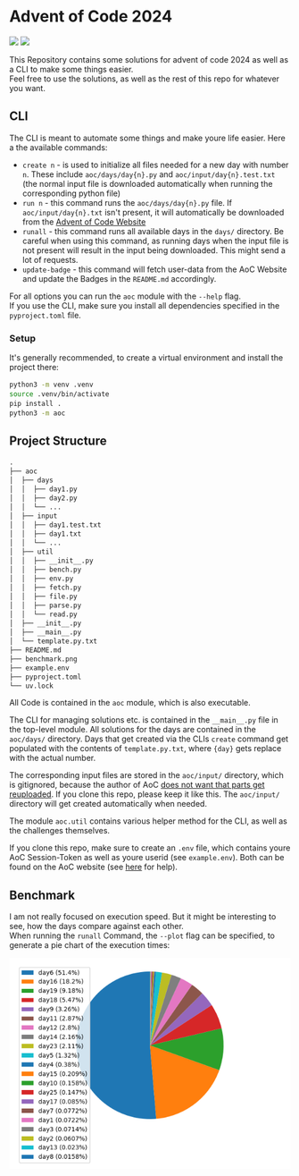 # Advent of Code 2024

![](https://img.shields.io/badge/stars%20⭐-41-yellow)
![](https://img.shields.io/badge/days%20completed-20-red)

This Repository contains some solutions for advent of code 2024 as well as a CLI to make some things easier.  
Feel free to use the solutions, as well as the rest of this repo for whatever you want.

## CLI

The CLI is meant to automate some things and make youre life easier. Here a the available commands:

- `create n` - is used to initialize all files needed for a new day with number `n`. These include `aoc/days/day{n}.py` and `aoc/input/day{n}.test.txt` (the normal input file is downloaded automatically when running the corresponding python file)
- `run n` - this command runs the `aoc/days/day{n}.py` file. If `aoc/input/day{n}.txt` isn't present, it will automatically be downloaded from the [Advent of Code Website](https://adventofcode.com)
- `runall` - this command runs all available days in the `days/` directory. Be careful when using this command, as running days when the input file is not present will result in the input being downloaded. This might send a lot of requests.
- `update-badge` - this command will fetch user-data from the AoC Website and update the Badges in the `README.md` accordingly.

For all options you can run the `aoc` module with the `--help` flag.  
If you use the CLI, make sure you install all dependencies specified in the `pyproject.toml` file.

### Setup

It's generally recommended, to create a virtual environment and install the project there:

```bash
python3 -m venv .venv
source .venv/bin/activate
pip install .
python3 -m aoc
```

## Project Structure

```
.
├── aoc
│  ├── days
│  │  ├── day1.py
│  │  ├── day2.py
│  │  └── ...
│  ├── input
│  │  ├── day1.test.txt
│  │  ├── day1.txt
│  │  └── ...
│  ├── util
│  │  ├── __init__.py
│  │  ├── bench.py
│  │  ├── env.py
│  │  ├── fetch.py
│  │  ├── file.py
│  │  ├── parse.py
│  │  └── read.py
│  ├── __init__.py
│  ├── __main__.py
│  └── template.py.txt
├── README.md
├── benchmark.png
├── example.env
├── pyproject.toml
└── uv.lock
```

All Code is contained in the `aoc` module, which is also executable.

The CLI for managing solutions etc. is contained in the `__main__.py` file in the top-level module.
All solutions for the days are contained in the `aoc/days/` directory.
Days that get created via the CLIs `create` command get populated with the contents of `template.py.txt`, where `{day}` gets replace with the actual number.

The corresponding input files are stored in the `aoc/input/` directory, which is gitignored, because the author of AoC [does not want that parts get reuploaded](https://adventofcode.com/2024/about). If you clone this repo, please keep it like this.
The `aoc/input/` directory will get created automatically when needed.

The module `aoc.util` contains various helper method for the CLI, as well as the challenges themselves.

If you clone this repo, make sure to create an `.env` file, which contains youre AoC Session-Token as well as youre userid (see `example.env`).
Both can be found on the AoC website (see [here](https://github.com/wimglenn/advent-of-code-wim/issues/1) for help).

## Benchmark

I am not really focused on execution speed. But it might be interesting to see, how the days compare against each other.  
When running the `runall` Command, the `--plot` flag can be specified, to generate a pie chart of the execution times:

![Execution Times Pie Chart](benchmark.png)
